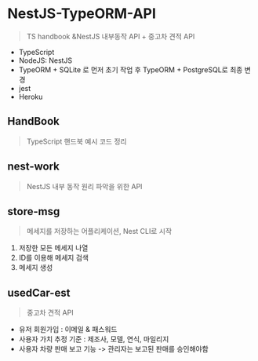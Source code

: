 # NestJS-TypeORM-API
> TS handbook &NestJS 내부동작 API + 중고차 견적 API
- TypeScript
- NodeJS: NestJS
- TypeORM + SQLite 로 먼저 초기 작업 후 TypeORM + PostgreSQL로 최종 변경
- jest
- Heroku

## HandBook
> TypeScript 핸드북 예시 코드 정리

## nest-work
> NestJS 내부 동작 원리 파악을 위한 API

## store-msg
> 메세지를 저장하는 어플리케이션, Nest CLI로 시작
1. 저장한 모든 메세지 나열
2. ID를 이용해 메세지 검색
3. 메세지 생성

## usedCar-est
> 중고차 견적 API
- 유저 회원가입 : 이메일 & 패스워드
- 사용자 가치 추정 기준 : 제조사, 모델, 연식, 마일리지
- 사용자 차량 판매 보고 기능 -> 관리자는 보고된 판매를 승인해야함